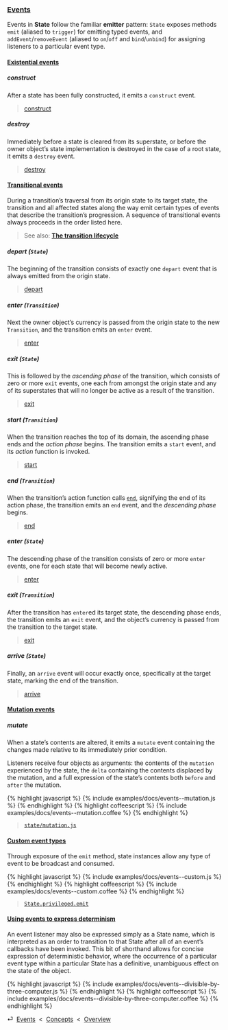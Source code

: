 ### [Events](#concepts--events)

Events in **State** follow the familiar **emitter** pattern: `State` exposes methods `emit` (aliased to `trigger`) for emitting typed events, and `addEvent`/`removeEvent` (aliased to `on`/`off` and `bind`/`unbind`) for assigning listeners to a particular event type.

<div class="local-toc"></div>

#### [Existential events](#concepts--events--existential)

##### construct

After a state has been fully constructed, it emits a `construct` event. 

> [construct](/api/#state--events--construct)


##### destroy

Immediately before a state is cleared from its superstate, or before the owner object’s state implementation is destroyed in the case of a root state, it emits a `destroy` event.

> [destroy](/api/#state--events--destroy)


#### [Transitional events](#concepts--events--transitional)

During a transition’s traversal from its origin state to its target state, the transition and all affected states along the way emit certain types of events that describe the transition’s progression. A sequence of transitional events always proceeds in the order listed here.

> See also: [**The transition lifecycle**](#concepts--transitions--lifecycle)

##### depart (`State`)

The beginning of the transition consists of exactly one `depart` event that is always emitted from the origin state.

> [depart](/api/#state--events--depart)

##### enter (`Transition`)

Next the owner object’s currency is passed from the origin state to the new `Transition`, and the transition emits an `enter` event.

> [enter](/api/#transition--events--enter)

##### exit (`State`)

This is followed by the *ascending phase* of the transition, which consists of zero or more `exit` events, one each from amongst the origin state and any of its superstates that will no longer be active as a result of the transition.

> [exit](/api/#state--events--exit)

##### start (`Transition`)

When the transition reaches the top of its domain, the ascending phase ends and the *action phase* begins. The transition emits a `start` event, and its *action* function is invoked.

> [start](/api/#transition--events--start)

##### end (`Transition`)

When the transition’s action function calls [`end`](/api/#transition--methods--end), signifying the end of its action phase, the transition emits an `end` event, and the *descending phase* begins.

> [end](/api/#transition--events--end)

##### enter (`State`)

The descending phase of the transition consists of zero or more `enter` events, one for each state that will become newly active.

> [enter](/api/#state--events--enter)

##### exit (`Transition`)

After the transition has `enter`ed its target state, the descending phase ends, the transition emits an `exit` event, and the object’s currency is passed from the transition to the target state.

> [exit](/api/#transition--events--exit)

##### arrive (`State`)

Finally, an `arrive` event will occur exactly once, specifically at the target state, marking the end of the transition.

> [arrive](/api/#state--events--arrive)


#### [Mutation events](#concepts--events--mutation)

##### mutate

When a state’s contents are altered, it emits a `mutate` event containing the changes made relative to its immediately prior condition.

Listeners receive four objects as arguments: the contents of the `mutation` experienced by the state, the `delta` containing the contents displaced by the mutation, and a full expression of the state’s contents both `before` and `after` the mutation.

{% highlight javascript %}
{% include examples/docs/events--mutation.js %}
{% endhighlight %}
{% highlight coffeescript %}
{% include examples/docs/events--mutation.coffee %}
{% endhighlight %}

> [`state/mutation.js`](/source/#state--mutation.js)

#### [Custom event types](#concepts--events--custom)

Through exposure of the `emit` method, state instances allow any type of event to be broadcast and consumed.

{% highlight javascript %}
{% include examples/docs/events--custom.js %}
{% endhighlight %}
{% highlight coffeescript %}
{% include examples/docs/events--custom.coffee %}
{% endhighlight %}

> [`State.privileged.emit`](/source/#state--privileged--emit)

#### [Using events to express determinism](#concepts--events--expressing-determinism)

An event listener may also be expressed simply as a State name, which is interpreted as an order to transition to that State after all of an event’s callbacks have been invoked. This bit of shorthand allows for concise expression of deterministic behavior, where the occurrence of a particular event type within a particular State has a definitive, unambiguous effect on the state of the object.

{% highlight javascript %}
{% include examples/docs/events--divisible-by-three-computer.js %}
{% endhighlight %}
{% highlight coffeescript %}
{% include examples/docs/events--divisible-by-three-computer.coffee %}
{% endhighlight %}

<div class="backcrumb">
⏎  <a class="section" href="#concepts--events">Events</a>  &lt;  <a href="#concepts">Concepts</a>  &lt;  <a href="#overview">Overview</a>
</div>
